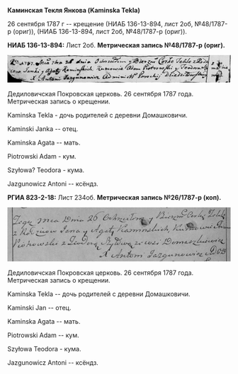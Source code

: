 **Каминская Текля Янкова (Kaminska Tekla)**

26 сентября 1787 г -- крещение (НИАБ 136-13-894, лист 2об, №48/1787-р
(ориг)), (НИАБ 136-13-894, лист 2об, №48/1787-р (ориг)).

**НИАБ 136-13-894:** Лист 2об. **Метрическая запись №48/1787-р (ориг).**

![](./media/b5906815f92f008ffc26fcdda8aa04c660f2ddc8.png)

Дедиловичская Покровская церковь. 26 сентября 1787 года. Метрическая
запись о крещении.

Kaminska Tekla - дочь родителей с деревни Домашковичи.

Kaminski Janka -- отец.

Kaminska Agata -- мать.

Piotrowski Adam - кум.

Szyłowa? Teodora - кума.

Jazgunowicz Antoni -- ксёндз.

**РГИА 823-2-18:** Лист 234об. **Метрическая запись №26/1787-р (коп).**

![](./media/b001e7e582065c977bec31b79ac3708b8ff28aad.png)

Дедиловичская Покровская церковь. 26 сентября 1787 года. Метрическая
запись о крещении.

Kaminska Tekla -- дочь родителей с деревни Домашковичи.

Kaminski Jan -- отец.

Kaminska Agata -- мать.

Piotrowski Adam -- кум.

Szyłowa Teodora - кума.

Jazgunowicz Antoni -- ксёндз.
